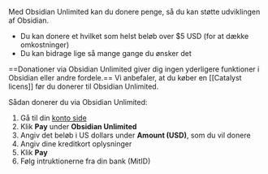 Med Obsidian Unlimited kan du donere penge, så du kan støtte udviklingen af Obsidian.

- Du kan donere et hvilket som helst beløb over $5 USD (for at dække omkostninger)
- Du kan bidrage lige så mange gange du ønsker det

==Donationer via Obsidian Unlimited giver dig ingen yderligere funktioner i Obsidian eller andre fordele.== Vi anbefaler, at du køber en [[Catalyst licens]] før du donerer til Obsidian Unlimited.

Sådan donerer du via Obsidian Unlimited:

1. Gå til din [konto side](https://obsidian.md/account)
2. Klik **Pay** under **Obsidian Unlimited**
3. Angiv det beløb i US dollars under **Amount (USD)**, som du vil donere
4. Angiv dine kreditkort oplysninger
5. Klik **Pay**
6. Følg intruktionerne fra din bank (MitID)
